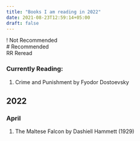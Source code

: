 ```yaml
---
title: "Books I am reading in 2022"
date: 2021-08-23T12:59:14+05:00
draft: false
---
```


! Not Recommended  
\# Recommended  
RR Reread

### Currently Reading:
1. Crime and Punishment by Fyodor Dostoevsky

## 2022

### April
1. The Maltese Falcon by Dashiell Hammett (1929)

